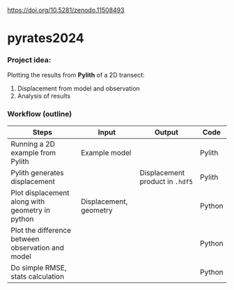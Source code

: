 https://doi.org/10.5281/zenodo.11508493
# pyrates2024
### Project idea: 
Plotting the results from **Pylith** of a 2D transect:
1. Displacement from model and observation
2. Analysis of results

### Workflow (outline) 

| Steps | Input | Output | Code   |
|-------|-------|--------|------  |
|Running a 2D example from Pylith| Example model |  | Pylith |
|Pylith generates displacement | | Displacement product in `.hdf5` | Pylith|
|Plot displacement along with geometry in python | Displacement, geometry||Python|
|Plot the difference between observation and model|||Python|
|Do simple RMSE, stats calculation|||Python|

